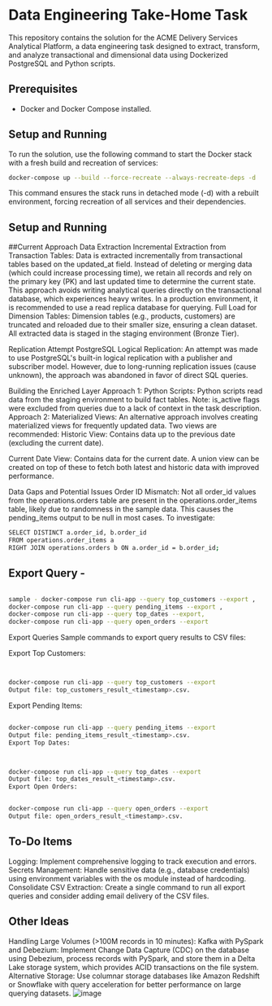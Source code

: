 # Data Engineering Take-Home Task

This repository contains the solution for the ACME Delivery Services Analytical Platform, a data engineering task designed to extract, transform, and analyze transactional and dimensional data using Dockerized PostgreSQL and Python scripts.

## Prerequisites
- Docker and Docker Compose installed.

## Setup and Running
To run the solution, use the following command to start the Docker stack with a fresh build and recreation of services:
```bash 
docker-compose up --build --force-recreate --always-recreate-deps -d
```
This command ensures the stack runs in detached mode (-d) with a rebuilt environment, forcing recreation of all services and their dependencies.

## Setup and Running

##Current Approach
Data Extraction
Incremental Extraction from Transaction Tables: Data is extracted incrementally from transactional tables based on the updated_at field. Instead of deleting or merging data (which could increase processing time), we retain all records and rely on the primary key (PK) and last updated time to determine the current state. This approach avoids writing analytical queries directly on the transactional database, which experiences heavy writes. In a production environment, it is recommended to use a read replica database for querying.
Full Load for Dimension Tables: Dimension tables (e.g., products, customers) are truncated and reloaded due to their smaller size, ensuring a clean dataset. All extracted data is staged in the staging environment (Bronze Tier).

Replication Attempt
PostgreSQL Logical Replication: An attempt was made to use PostgreSQL's built-in logical replication with a publisher and subscriber model. However, due to long-running replication issues (cause unknown), the approach was abandoned in favor of direct SQL queries.

Building the Enriched Layer
Approach 1: Python Scripts: Python scripts read data from the staging environment to build fact tables. Note: is_active flags were excluded from queries due to a lack of context in the task description.
Approach 2: Materialized Views: An alternative approach involves creating materialized views for frequently updated data. Two views are recommended:
Historic View: Contains data up to the previous date (excluding the current date).

Current Date View: Contains data for the current date.
A union view can be created on top of these to fetch both latest and historic data with improved performance.

Data Gaps and Potential Issues
Order ID Mismatch: Not all order_id values from the operations.orders table are present in the operations.order_items table, likely due to randomness in the sample data. This causes the pending_items output to be null in most cases. To investigate:
```bash
SELECT DISTINCT a.order_id, b.order_id
FROM operations.order_items a
RIGHT JOIN operations.orders b ON a.order_id = b.order_id;
```

## Export Query - 
```bash

sample - docker-compose run cli-app --query top_customers --export ,
docker-compose run cli-app --query pending_items --export ,
docker-compose run cli-app --query top_dates --export,
docker-compose run cli-app --query open_orders --export
```

Export Queries
Sample commands to export query results to CSV files:

Export Top Customers:
```bash


docker-compose run cli-app --query top_customers --export
Output file: top_customers_result_<timestamp>.csv.

```
Export Pending Items:
```bash

docker-compose run cli-app --query pending_items --export
Output file: pending_items_result_<timestamp>.csv.
Export Top Dates:
```
```bash


docker-compose run cli-app --query top_dates --export
Output file: top_dates_result_<timestamp>.csv.
Export Open Orders:
```
```bash

docker-compose run cli-app --query open_orders --export
Output file: open_orders_result_<timestamp>.csv.
```

## To-Do Items
Logging: Implement comprehensive logging to track execution and errors.
Secrets Management: Handle sensitive data (e.g., database credentials) using environment variables with the os module instead of hardcoding.
Consolidate CSV Extraction: Create a single command to run all export queries and consider adding email delivery of the CSV files.

## Other Ideas
Handling Large Volumes (>100M records in 10 minutes):
Kafka with PySpark and Debezium: Implement Change Data Capture (CDC) on the database using Debezium, process records with PySpark, and store them in a Delta Lake storage system, which provides ACID transactions on the file system.
Alternative Storage: Use columnar storage databases like Amazon Redshift or Snowflake with query acceleration for better performance on large querying datasets.
![image](https://github.com/user-attachments/assets/0b67141f-8990-480d-b50b-0f9d388df391)










